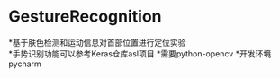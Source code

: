 # GestureRecognition
*基于肤色检测和运动信息对首部位置进行定位实验  
*手势识别功能可以参考Keras仓库asl项目
*需要python-opencv
*开发环境pycharm
